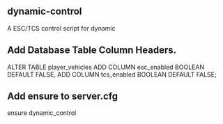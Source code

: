 ## dynamic-control
A ESC/TCS control script for dynamic

## Add Database Table Column Headers.
ALTER TABLE player_vehicles
ADD COLUMN esc_enabled BOOLEAN DEFAULT FALSE,
ADD COLUMN tcs_enabled BOOLEAN DEFAULT FALSE;

## Add ensure to server.cfg
ensure dynamic_control
